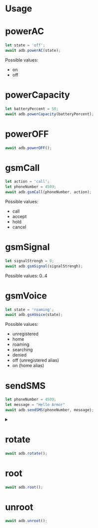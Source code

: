 # Usage

# powerAC

```javascript
let state = 'off';
await adb.powerAC(state);
```
Possible values:
 * on
 * off

# powerCapacity
```javascript
let batteryPercent = 50;
await adb.powerCapacity(batteryPercent);
```

# powerOFF
```javascript
await adb.powerOFF();
```

# gsmCall
```javascript
let action = 'call';
let phoneNumber = 4509;
await adb.gsmCall(phoneNumber, action);
```

Possible values:
 * call
 * accept
 * hold
 * cancel

# gsmSignal
```javascript
let signalStrengh = 0;
await adb.gsmSignal(signalStrengh);
```
Possible values: 0..4

# gsmVoice
```javascript
let state = 'roaming';
await adb.gsmVoice(state);
```

Possible values:

 * unregistered
 * home
 * roaming
 * searching
 * denied
 * off (unregistered alias)
 * on (home alias)

# sendSMS

```javascript
let phoneNumber = 4509;
let message = "Hello Armor"
await adb.sendSMS(phoneNumber, message);
```

<details>
  <summary></summary>
  <img src="static/send-sms-screen.png" width="200" />
</details>

# rotate

```javascript
await adb.rotate();
```

# root

```javascript
await adb.root();
```

# unroot

```javascript
await adb.unroot();
```

